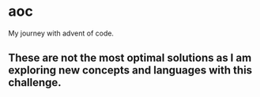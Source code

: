 # aoc
My journey with advent of code.

## These are not the most optimal solutions as I am exploring new concepts and languages with this challenge.
